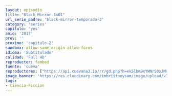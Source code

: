 ```yaml
---
layout: episodio
title: "Black Mirror 3x01"
url_serie_padre: 'black-mirror-temporada-3'
category: 'series'
capitulo: 'yes'
anio: '2017'
prev: ''
proximo: 'capitulo-2'
sandbox: allow-same-origin allow-forms
idioma: 'Subtitulado'
calidad: 'Full HD'
reproductor: fembed
fuente: 'cueva'
reproductores: ["https://api.cuevana3.io/rr/gd.php?h=ek5lbm9xYWNrS0xJMVp5b21KREk0dFBLbjVkaHhkRGdrOG1jbnBpUnhhS1YxR2VnaDlEYjNiaTNaWnRtdExMa3lNdUxwWW1QcEtPenE0UjlkcFhNNnEyU3FadVkyUT09"]
image_banner: 'https://res.cloudinary.com/imbriitneysam/image/upload/v1547402294/black-3-banner-min.jpg'
tags:
- Ciencia-Ficcion
---
```













